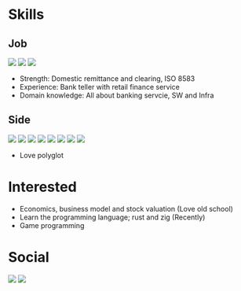 # Skills
## Job
[<img src="https://img.shields.io/badge/Java-007396?style=flat-square&logo=java&logoColor=white"/>](#)
[<img src="https://img.shields.io/badge/DB2-052FAD?style=flat-square&logo=ibm&logoColor=white"/>](#)
[<img src="https://img.shields.io/badge/11g-F80000?style=flat-square&logo=oracle&logoColor=white"/>](#)

* Strength: Domestic remittance and clearing, ISO 8583
* Experience: Bank teller with retail finance service
* Domain knowledge: All about banking servcie, SW and Infra

## Side
[<img src="https://img.shields.io/badge/Csharp 4.0-239120?style=flat-square&logo=csharp&logoColor=white"/>](#)
[<img src="https://img.shields.io/badge/D-DA1F26?style=flat-square&logo=D&logoColor=white"/>](#)
[<img src="https://img.shields.io/badge/Dart-0175C2?style=flat-square&logo=dart&logoColor=white"/>](#)
[<img src="https://img.shields.io/badge/Flutter-02569B?style=flat-square&logo=Flutter&logoColor=white"/>](#)
[<img src="https://img.shields.io/badge/Golang-00ADD8?style=flat-square&logo=go&logoColor=white"/>](#)
[<img src="https://img.shields.io/badge/Javascript-F7DF1E?style=flat-square&logo=javascript&logoColor=black"/>](#)
[<img src="https://img.shields.io/badge/Python 2.x and 3.x-3776AB?style=flat-square&logo=python&logoColor=white"/>](#)
[<img src="https://img.shields.io/badge/MariaDB-003545?style=flat-square&logo=mariadb&logoColor=white"/>](#)

* Love polyglot

# Interested
* Economics, business model and stock valuation (Love old school)
* Learn the programming language; rust and zig (Recently)
* Game programming

# Social
[<img src="https://img.shields.io/badge/im--davidjung-0A66C2?style=flat-square&logo=Linkedin&logoColor=white"/>](https://www.linkedin.com/in/im-davidjung/)
[<img src="https://img.shields.io/badge/david.im-eb531f?style=flat-square&logo=Tistory&logoColor=white"/>](https://davidim.tistory.com)

